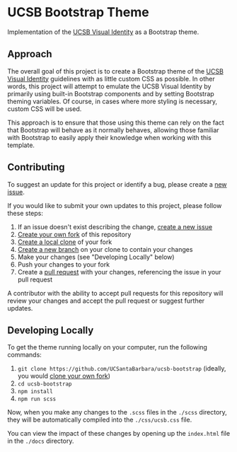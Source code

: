 # UCSB Bootstrap Theme

Implementation of the [UCSB Visual Identity](https://www.ucsb.edu/visual-identity)
as a Bootstrap theme.

## Approach

The overall goal of this project is to create a Bootstrap theme of the
[UCSB Visual Identity](https://www.ucsb.edu/visual-identity) guidelines with as
little custom CSS as possible. In other words, this project will attempt to
emulate the UCSB Visual Identity by primarily using built-in Bootstrap components
and by setting Bootstrap theming variables. Of course, in cases where more
styling is necessary, custom CSS will be used.

This approach is to ensure that those using this theme can rely on the fact that
Bootstrap will behave as it normally behaves, allowing those familiar with
Bootstrap to easily apply their knowledge when working with this template.

## Contributing

To suggest an update for this project or identify a bug, please
create a [new issue](https://github.com/UCSantaBarbara/ucsb-bootstrap/issues/new).

If you would like to submit your own updates to this project, please follow
these steps:

1. If an issue doesn't exist describing the change, [create a new issue](https://github.com/UCSantaBarbara/ucsb-bootstrap/issues/new)
2. [Create your own fork](https://help.github.com/articles/fork-a-repo/) of this repository
3. [Create a local clone](https://help.github.com/articles/cloning-a-repository/) of your fork
4. [Create a new branch](https://guides.github.com/introduction/flow/) on your clone to contain your changes
5. Make your changes (see "Developing Locally" below)
6. Push your changes to your fork
7. Create a [pull request](https://help.github.com/articles/about-pull-requests/) with your changes, referencing the issue in your pull request

A contributor with the ability to accept pull requests for this repository will
review your changes and accept the pull request or suggest further updates.

## Developing Locally

To get the theme running locally on your computer, run the following commands:

1. `git clone https://github.com/UCSantaBarbara/ucsb-bootstrap` (ideally, you would [clone your own fork](https://help.github.com/articles/fork-a-repo/))
2. `cd ucsb-bootstrap`
3. `npm install`
4. `npm run scss`

Now, when you make any changes to the `.scss` files in the `./scss` directory,
they will be automatically compiled into the `./css/ucsb.css` file.

You can view the impact of these changes by opening up the `index.html` file
in the `./docs` directory.
